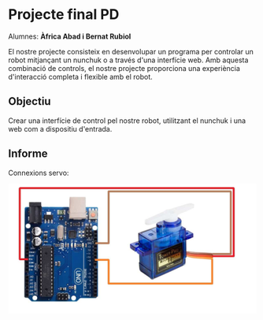 # Projecte final PD
Alumnes: **Àfrica Abad i Bernat Rubiol**

El nostre projecte consisteix en desenvolupar un programa per controlar un robot mitjançant un nunchuk o a través d'una interfície web. Amb aquesta combinació de controls, el nostre projecte proporciona una experiència d'interacció completa i flexible amb el robot.

## Objectiu

Crear una interfície de control pel nostre robot, utilitzant el nunchuk i una web com a dispositiu d'entrada.

## Informe

Connexions servo:

![alt text](img/SG90-servo-circuit-diagram.jpg)